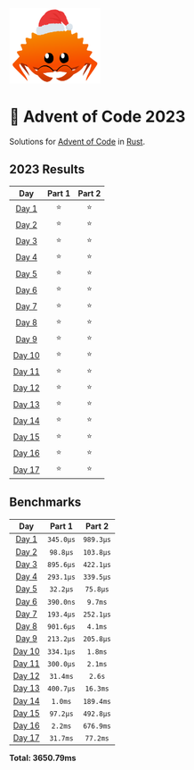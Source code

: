 <img src="./.assets/christmas_ferris.png" width="164">

# 🎄 Advent of Code 2023

Solutions for [Advent of Code](https://adventofcode.com/) in [Rust](https://www.rust-lang.org/).

<!--- advent_readme_stars table --->
## 2023 Results

| Day | Part 1 | Part 2 |
| :---: | :---: | :---: |
| [Day 1](https://adventofcode.com/2023/day/1) | ⭐ | ⭐ |
| [Day 2](https://adventofcode.com/2023/day/2) | ⭐ | ⭐ |
| [Day 3](https://adventofcode.com/2023/day/3) | ⭐ | ⭐ |
| [Day 4](https://adventofcode.com/2023/day/4) | ⭐ | ⭐ |
| [Day 5](https://adventofcode.com/2023/day/5) | ⭐ | ⭐ |
| [Day 6](https://adventofcode.com/2023/day/6) | ⭐ | ⭐ |
| [Day 7](https://adventofcode.com/2023/day/7) | ⭐ | ⭐ |
| [Day 8](https://adventofcode.com/2023/day/8) | ⭐ | ⭐ |
| [Day 9](https://adventofcode.com/2023/day/9) | ⭐ | ⭐ |
| [Day 10](https://adventofcode.com/2023/day/10) | ⭐ | ⭐ |
| [Day 11](https://adventofcode.com/2023/day/11) | ⭐ | ⭐ |
| [Day 12](https://adventofcode.com/2023/day/12) | ⭐ | ⭐ |
| [Day 13](https://adventofcode.com/2023/day/13) | ⭐ | ⭐ |
| [Day 14](https://adventofcode.com/2023/day/14) | ⭐ | ⭐ |
| [Day 15](https://adventofcode.com/2023/day/15) | ⭐ | ⭐ |
| [Day 16](https://adventofcode.com/2023/day/16) | ⭐ | ⭐ |
| [Day 17](https://adventofcode.com/2023/day/17) | ⭐ | ⭐ |
<!--- advent_readme_stars table --->

<!--- benchmarking table --->
## Benchmarks

| Day | Part 1 | Part 2 |
| :---: | :---: | :---:  |
| [Day 1](./src/bin/01.rs) | `345.0µs` | `989.3µs` |
| [Day 2](./src/bin/02.rs) | `98.8µs` | `103.8µs` |
| [Day 3](./src/bin/03.rs) | `895.6µs` | `422.1µs` |
| [Day 4](./src/bin/04.rs) | `293.1µs` | `339.5µs` |
| [Day 5](./src/bin/05.rs) | `32.2µs` | `75.8µs` |
| [Day 6](./src/bin/06.rs) | `390.0ns` | `9.7ms` |
| [Day 7](./src/bin/07.rs) | `193.4µs` | `252.1µs` |
| [Day 8](./src/bin/08.rs) | `901.6µs` | `4.1ms` |
| [Day 9](./src/bin/09.rs) | `213.2µs` | `205.8µs` |
| [Day 10](./src/bin/10.rs) | `334.1µs` | `1.8ms` |
| [Day 11](./src/bin/11.rs) | `300.0µs` | `2.1ms` |
| [Day 12](./src/bin/12.rs) | `31.4ms` | `2.6s` |
| [Day 13](./src/bin/13.rs) | `400.7µs` | `16.3ms` |
| [Day 14](./src/bin/14.rs) | `1.0ms` | `189.4ms` |
| [Day 15](./src/bin/15.rs) | `97.2µs` | `492.8µs` |
| [Day 16](./src/bin/16.rs) | `2.2ms` | `676.9ms` |
| [Day 17](./src/bin/17.rs) | `31.7ms` | `77.2ms` |

**Total: 3650.79ms**
<!--- benchmarking table --->
